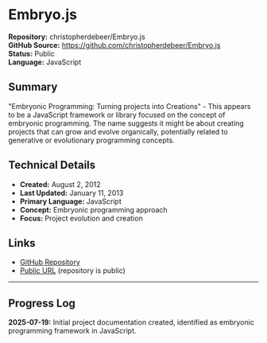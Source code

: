# Embryo.js

**Repository:** christopherdebeer/Embryo.js  
**GitHub Source:** https://github.com/christopherdebeer/Embryo.js  
**Status:** Public  
**Language:** JavaScript  

## Summary

"Embryonic Programming: Turning projects into Creations" - This appears to be a JavaScript framework or library focused on the concept of embryonic programming. The name suggests it might be about creating projects that can grow and evolve organically, potentially related to generative or evolutionary programming concepts.

## Technical Details

- **Created:** August 2, 2012
- **Last Updated:** January 11, 2013
- **Primary Language:** JavaScript
- **Concept:** Embryonic programming approach
- **Focus:** Project evolution and creation

## Links

- [GitHub Repository](https://github.com/christopherdebeer/Embryo.js)
- [Public URL](https://github.com/christopherdebeer/Embryo.js) (repository is public)

---

## Progress Log

**2025-07-19:** Initial project documentation created, identified as embryonic programming framework in JavaScript.